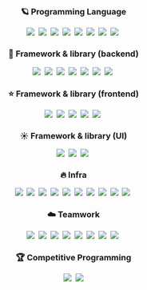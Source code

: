 <h3 align="center">🪐 Programming Language</h3>

<p align="center">
  <img src="https://img.shields.io/badge/C-A8B9CC?style=flat-square&logo=C&logoColor=white">&nbsp  
  <img src="https://img.shields.io/badge/C++-00599C?style=flat-square&logo=C%2B%2B">&nbsp 
  <img src="https://img.shields.io/badge/Java-007396?style=flat-square&logo=Java&logoColor=white">&nbsp 
  <img src="https://img.shields.io/badge/Javascript-ffb13b?style=flat-square&logo=javascript&logoColor=white">&nbsp
  <img src="https://img.shields.io/badge/Node.js-339933?style=flat-square&logo=Node.js&logoColor=white">&nbsp
  <img src="https://img.shields.io/badge/Python-3766AB?style=flat-square&logo=Python&logoColor=white">&nbsp 
  <img src="https://img.shields.io/badge/Ruby-CC342D?style=flat-square&logo=Ruby&logoColor=white">&nbsp
  <img src="https://img.shields.io/badge/PHP-777BB4?style=flat-square&logo=PHP&logoColor=white">&nbsp 
</p>

<h3 align="center">🌙 Framework & library (backend)</h3>

<p align="center">
  <img src="https://img.shields.io/badge/Spring-6DB33F?style=flat-square&logo=Spring&logoColor=white">&nbsp
  <img src="https://img.shields.io/badge/Spring Boot-6DB33F?style=flat-square&logo=Spring Boot&logoColor=white">&nbsp
  <img src="https://img.shields.io/badge/Express-000000?style=flat-square&logo=Express&logoColor=white">&nbsp
  <img src="https://img.shields.io/badge/Nest-E0234E?style=flat-square&logo=NestJS&logoColor=white">&nbsp
  <img src="https://img.shields.io/badge/Django-092E20?style=flat-square&logo=Django&logoColor=white">&nbsp
  <img src="https://img.shields.io/badge/Ruby on Rails-CC0000?style=flat-square&logo=Ruby on Rails&logoColor=white">&nbsp
  <img src="https://img.shields.io/badge/Laravel-FF2D20?style=flat-square&logo=Laravel&logoColor=white">&nbsp
</p>

<h3 align="center">⭐ Framework & library (frontend)</h3>

<p align="center">
  <img src="https://img.shields.io/badge/React-61DAFB?style=flat-square&logo=React&logoColor=white">&nbsp
  <img src="https://img.shields.io/badge/Redux-764ABC?style=flat-square&logo=Redux&logoColor=white">&nbsp
  <img src="https://img.shields.io/badge/Next-000000?style=flat-square&logo=Next.js&logoColor=white">&nbsp
  <img src="https://img.shields.io/badge/Vue-4FC08D?style=flat-square&logo=Vue.js&logoColor=white">&nbsp
  <img src="https://img.shields.io/badge/Nuxt-00DC82?style=flat-square&logo=Nuxt.js&logoColor=white">&nbsp
</p>

<h3 align="center">☀️ Framework & library (UI)</h3>

<p align="center">
  <img src="https://img.shields.io/badge/Bootstrap-7952B3?style=flat-square&logo=Bootstrap&logoColor=white">&nbsp
  <img src="https://img.shields.io/badge/Material UI-757575?style=flat-square&logo=Material Design&logoColor=white">&nbsp
  <img src="https://img.shields.io/badge/Vuetify-1867C0?style=flat-square&logo=Vuetify&logoColor=white">&nbsp
</p>

<h3 align="center">🔥 Infra</h3>

<p align="center">
  <img src="https://img.shields.io/badge/MySQL-4479A1?style=flat-square&logo=MySQL&logoColor=white">&nbsp
  <img src="https://img.shields.io/badge/PostgreSQL-4169E1?style=flat-square&logo=PostgreSQL&logoColor=white">&nbsp
  <img src="https://img.shields.io/badge/Oracle-F80000?style=flat-square&logo=Oracle&logoColor=white">&nbsp
  <img src="https://img.shields.io/badge/NGINX-009639?style=flat-square&logo=NGINX&logoColor=white">&nbsp
  <img src="https://img.shields.io/badge/Jenkins-D24939?style=flat-square&logo=Jenkins&logoColor=white">&nbsp
  <img src="https://img.shields.io/badge/Ubuntu-E95420?style=flat-square&logo=Ubuntu&logoColor=white">&nbsp
  <img src="https://img.shields.io/badge/CentOS-262577?style=flat-square&logo=CentOS&logoColor=white">&nbsp
  <img src="https://img.shields.io/badge/Redis-DC382D?style=flat-square&logo=Redis&logoColor=white">&nbsp
  <img src="https://img.shields.io/badge/Elasticsearch-005571?style=flat-square&logo=Elasticsearch&logoColor=white">&nbsp
  <img src="https://img.shields.io/badge/MongoDB-47A248?style=flat-square&logo=MongoDB&logoColor=white">&nbsp
</p>

<h3 align="center">☁️ Teamwork</h3>

<p align="center">
  <img src="https://img.shields.io/badge/GitHub-181717?style=flat-square&logo=GitHub&logoColor=white">&nbsp
  <img src="https://img.shields.io/badge/Docker-2496ED?style=flat-square&logo=Docker&logoColor=white">&nbsp
  <img src="https://img.shields.io/badge/Vagrant-1868F2?style=flat-square&logo=Vagrant&logoColor=white">&nbsp
  <img src="https://img.shields.io/badge/Slack-4A154B?style=flat-square&logo=Slack&logoColor=white">&nbsp
  <img src="https://img.shields.io/badge/Notion-000000?style=flat-square&logo=Notion&logoColor=white">&nbsp
  <img src="https://img.shields.io/badge/Jira-0052CC?style=flat-square&logo=Jira&logoColor=white">&nbsp
  <img src="https://img.shields.io/badge/Redmine-B32024?style=flat-square&logo=Redmine&logoColor=white">&nbsp
  <img src="https://img.shields.io/badge/Google Meet-00897B?style=flat-square&logo=Google Meet&logoColor=white">&nbsp
</p>

<h3 align="center">🏆 Competitive Programming</h3>

<p align="center">
  <img src="https://img.shields.io/endpoint?url=https%3A%2F%2Fatcoder-badges.now.sh%2Fapi%2Fatcoder%2Fjson%2Fchihiro888&style=flat-square">&nbsp
  <img src="https://img.shields.io/endpoint?url=https%3A%2F%2Fatcoder-badges.now.sh%2Fapi%2Fcodeforces%2Fjson%2Fchihiro888&style=flat-square">
</p>
